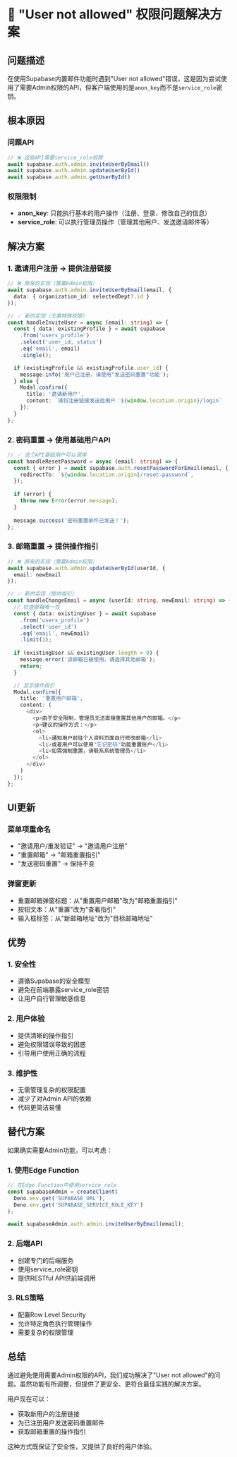 # 🔐 "User not allowed" 权限问题解决方案

## 问题描述

在使用Supabase内置邮件功能时遇到"User not allowed"错误，这是因为尝试使用了需要Admin权限的API，但客户端使用的是`anon_key`而不是`service_role`密钥。

## 根本原因

### 问题API
```typescript
// ❌ 这些API需要service_role权限
await supabase.auth.admin.inviteUserByEmail()
await supabase.auth.admin.updateUserById()
await supabase.auth.admin.getUserById()
```

### 权限限制
- **anon_key**: 只能执行基本的用户操作（注册、登录、修改自己的信息）
- **service_role**: 可以执行管理员操作（管理其他用户、发送邀请邮件等）

## 解决方案

### 1. 邀请用户注册 → 提供注册链接
```typescript
// ❌ 原来的实现（需要Admin权限）
await supabase.auth.admin.inviteUserByEmail(email, {
  data: { organization_id: selectedDept?.id }
});

// ✅ 新的实现（无需特殊权限）
const handleInviteUser = async (email: string) => {
  const { data: existingProfile } = await supabase
    .from('users_profile')
    .select('user_id, status')
    .eq('email', email)
    .single();

  if (existingProfile && existingProfile.user_id) {
    message.info('用户已注册，请使用"发送密码重置"功能');
  } else {
    Modal.confirm({
      title: '邀请新用户',
      content: `请将注册链接发送给用户：${window.location.origin}/login`
    });
  }
};
```

### 2. 密码重置 → 使用基础用户API
```typescript
// ✅ 这个API基础用户可以调用
const handleResetPassword = async (email: string) => {
  const { error } = await supabase.auth.resetPasswordForEmail(email, {
    redirectTo: `${window.location.origin}/reset-password`,
  });
  
  if (error) {
    throw new Error(error.message);
  }
  
  message.success('密码重置邮件已发送！');
};
```

### 3. 邮箱重置 → 提供操作指引
```typescript
// ❌ 原来的实现（需要Admin权限）
await supabase.auth.admin.updateUserById(userId, {
  email: newEmail
});

// ✅ 新的实现（提供指引）
const handleChangeEmail = async (userId: string, newEmail: string) => {
  // 检查邮箱唯一性
  const { data: existingUser } = await supabase
    .from('users_profile')
    .select('user_id')
    .eq('email', newEmail)
    .limit(1);
  
  if (existingUser && existingUser.length > 0) {
    message.error('该邮箱已被使用，请选择其他邮箱');
    return;
  }

  // 显示操作指引
  Modal.confirm({
    title: '重置用户邮箱',
    content: (
      <div>
        <p>由于安全限制，管理员无法直接重置其他用户的邮箱。</p>
        <p>建议的操作方式：</p>
        <ol>
          <li>通知用户前往个人资料页面自行修改邮箱</li>
          <li>或者用户可以使用"忘记密码"功能重置账户</li>
          <li>如需强制重置，请联系系统管理员</li>
        </ol>
      </div>
    )
  });
};
```

## UI更新

### 菜单项重命名
- "邀请用户/重发验证" → "邀请用户注册"
- "重置邮箱" → "邮箱重置指引"
- "发送密码重置" → 保持不变

### 弹窗更新
- 重置邮箱弹窗标题：从"重置用户邮箱"改为"邮箱重置指引"
- 按钮文本：从"重置"改为"查看指引"
- 输入框标签：从"新邮箱地址"改为"目标邮箱地址"

## 优势

### 1. 安全性
- 遵循Supabase的安全模型
- 避免在前端暴露service_role密钥
- 让用户自行管理敏感信息

### 2. 用户体验
- 提供清晰的操作指引
- 避免权限错误导致的困惑
- 引导用户使用正确的流程

### 3. 维护性
- 无需管理复杂的权限配置
- 减少了对Admin API的依赖
- 代码更简洁易懂

## 替代方案

如果确实需要Admin功能，可以考虑：

### 1. 使用Edge Function
```typescript
// 在Edge Function中使用service_role
const supabaseAdmin = createClient(
  Deno.env.get('SUPABASE_URL'),
  Deno.env.get('SUPABASE_SERVICE_ROLE_KEY')
);

await supabaseAdmin.auth.admin.inviteUserByEmail(email);
```

### 2. 后端API
- 创建专门的后端服务
- 使用service_role密钥
- 提供RESTful API供前端调用

### 3. RLS策略
- 配置Row Level Security
- 允许特定角色执行管理操作
- 需要复杂的权限管理

## 总结

通过避免使用需要Admin权限的API，我们成功解决了"User not allowed"的问题。虽然功能有所调整，但提供了更安全、更符合最佳实践的解决方案。

用户现在可以：
- 获取新用户的注册链接
- 为已注册用户发送密码重置邮件
- 获取邮箱重置的操作指引

这种方式既保证了安全性，又提供了良好的用户体验。 